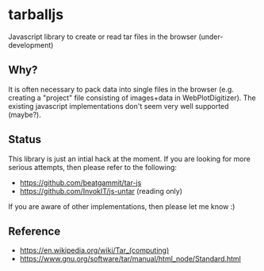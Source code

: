 # tarballjs
Javascript library to create or read tar files in the browser (under-development)

## Why?
It is often necessary to pack data into single files in the browser (e.g. creating a "project" file consisting of images+data in WebPlotDigitizer). The existing javascript implementations don't seem very well supported (maybe?).

## Status
This library is just an intial hack at the moment. If you are looking for more serious attempts, then please refer to the following:

- https://github.com/beatgammit/tar-js
- https://github.com/InvokIT/js-untar (reading only)

If you are aware of other implementations, then please let me know :)

## Reference

- https://en.wikipedia.org/wiki/Tar_(computing)
- https://www.gnu.org/software/tar/manual/html_node/Standard.html


